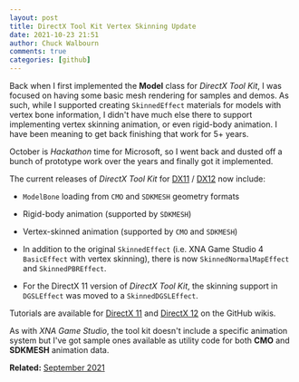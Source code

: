 ```yaml
---
layout: post
title: DirectX Tool Kit Vertex Skinning Update
date: 2021-10-23 21:51
author: Chuck Walbourn
comments: true
categories: [github]
---
```


Back when I first implemented the **Model** class for *DirectX Tool Kit*, I was focused on having some basic mesh rendering for samples and demos. As such, while I supported creating ``SkinnedEffect`` materials for models with vertex bone information, I didn't have much else there to support implementing vertex skinning animation, or even rigid-body animation. I have been meaning to get back finishing that work for 5+ years.

October is *Hackathon* time for Microsoft, so I went back and dusted off a bunch of prototype work over the years and finally got it implemented.
<!--more-->

The current releases of *DirectX Tool Kit* for [DX11](https://github.com/microsoft/DirectXTK/releases) / [DX12](https://github.com/microsoft/DirectXTK12/releases) now include:

* ``ModelBone`` loading from ``CMO`` and ``SDKMESH`` geometry formats

* Rigid-body animation (supported by ``SDKMESH``)

* Vertex-skinned animation (supported by ``CMO`` and ``SDKMESH``)

* In addition to the original ``SkinnedEffect`` (i.e. XNA Game Studio 4 ``BasicEffect`` with vertex skinning), there is now ``SkinnedNormalMapEffect`` and ``SkinnedPBREffect``.

* For the DirectX 11 version of *DirectX Tool Kit*, the skinning support in ``DGSLEffect`` was moved to a ``SkinnedDGSLEffect``.

Tutorials are available for [DirectX 11](https://github.com/microsoft/DirectXTK/wiki/Animating-using-model-bones) and [DirectX 12](https://github.com/microsoft/DirectXTK12/wiki/Animating-using-model-bones) on the GitHub wikis.

As with *XNA Game Studio*, the tool kit doesn't include a specific animation system but I've got sample ones available as utility code for both **CMO** and **SDKMESH** animation data.

<strong>Related:</strong> <a href="https://walbourn.github.io/latest-news-on-directx-tool-kit/">September 2021</a>
